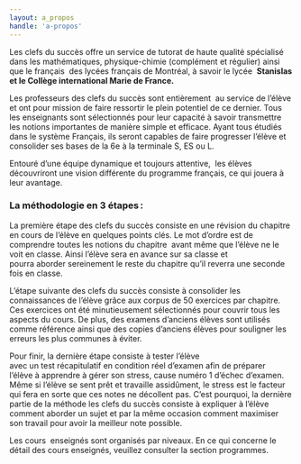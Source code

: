 ```yaml
---
layout: a_propos
handle: 'a-propos'
---
```

Les clefs du succès offre un service de tutorat de haute qualité spécialisé dans les mathématiques, physique-chimie (complément et régulier) ainsi que le français  des lycées français de Montréal, à savoir le lycée  **Stanislas et le Collège international Marie de France.**

Les professeurs des clefs du succès sont entièrement  au service de l’élève et ont pour mission de faire ressortir le plein potentiel de ce dernier. Tous les enseignants sont sélectionnés pour leur capacité à savoir transmettre les notions importantes de manière simple et efficace. Ayant tous étudiés dans le système Français, ils seront capables de faire progresser l’élève et consolider ses bases de la 6e à la terminale S, ES ou L.

Entouré d’une équipe dynamique et toujours attentive,  les élèves découvriront une vision différente du programme français, ce qui jouera à leur avantage.

### La méthodologie en 3 étapes :

La première étape des clefs du succès consiste en une révision du chapitre en cours de l’élève en quelques points clés. Le mot d’ordre est de comprendre toutes les notions du chapitre  avant même que l’élève ne le voit en classe. Ainsi l’élève sera en avance sur sa classe et pourra aborder sereinement le reste du chapitre qu’il reverra une seconde fois en classe.

L’étape suivante des clefs du succès consiste à consolider les connaissances de l’élève grâce aux corpus de 50 exercices par chapitre. Ces exercices ont été minutieusement sélectionnés pour couvrir tous les aspects du cours. De plus, des examens d’anciens élèves sont utilisés comme référence ainsi que des copies d’anciens élèves pour souligner les erreurs les plus communes à éviter.

Pour finir, la dernière étape consiste à tester l’élève avec un test récapitulatif en condition réel d’examen afin de préparer l’élève à apprendre à gérer son stress, cause numéro 1 d’échec d’examen. Même si l’élève se sent prêt et travaille assidûment, le stress est le facteur qui fera en sorte que ces notes ne décollent pas. C’est pourquoi, la dernière partie de la méthode les clefs du succès consiste à expliquer à l’élève comment aborder un sujet et par la même occasion comment maximiser son travail pour avoir la meilleur note possible.

Les cours  enseignés sont organisés par niveaux. En ce qui concerne le détail des cours enseignés, veuillez consulter la section programmes.